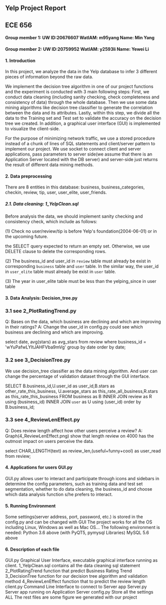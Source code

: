 ## Yelp Project Report

## ECE 656 

#### Group member 1:   UW ID:20676607    WatIAM: m95yang     Name: Min Yang
#### Group member 2:   UW ID:20759952    WatIAM: y2593li        Name: Yewei Li

#### 1. Introduction


In this project, we analyze the data in the Yelp database to infer 3 different pieces of information beyond the raw data.

We implement the decision tree algorithm in one of our project functions and the experiment is conducted with 3 main following steps:
First, we conduct data cleaning (including sanity checking, check completeness and consistency of data) through the whole database. Then we use some data mining algorithms like decision tree classifier to generate the correlation between the data and its attributes. Lastly, within this step, we divide all the data to the Training set and Test set to validate the accuracy on the decision tree we created. In addition, a graphical user interface (GUI) is implemented to visualize the client-side.

For the purpose of minimizing network traffic, we use a stored procedure instead of a chunk of lines of SQL statements and client/server pattern to implement our project. We use socket to connect client and server applications, pass parameters to server side(we assume that there is an Application Server located with the DB server) and server-side just returns the result of different data mining methods.
#### 2. Data preprocessing

There are 8 entities in this database: business, business_categories, checkin, review, tip, user, user_elite, user_friends. 


##### 2.1. Data cleaning: 1_YelpClean.sql

Before analysis the data, we should implement sanity checking and consistency check, which include as follows:

(1) Check no user/review/tip is before Yelp's foundation(2004-06-01) or in the upcoming future.

the SELECT query expected to return an empty set. Otherwise, we use DELETE clause to delete the corresponding rows.


(2) The business_id and user_id in `review` table must already be exist in corresponding `business` table and `user` table. In the similar way, the user_id in `user_elite` table must already be exist in `user` table.

(3) The year in user_elite table must be less than the yelping_since in user table 


#### 3. Data Analysis: Decision_tree.py

### 3.1 see 2_PlotRatingTrend.py
Q: Bases on the data, which business are declining and which are improving in their ratings?
A: Change the user_id in config.py could see which business are declining and which are improving.

select date, avg(stars) as avg_stars from review 
where business_id = 'wYuPafwLYItJAHFVba9mVg' 
group by date order by date;

### 3.2 see 3_DecisionTree.py
We use decision_tree classifier as the data mining algorithm. And user can change the percentage of validation dataset through the GUI interface.

SELECT B.business_id,U.user_id as user_id,B.stars as other_rate_this_business,
U.average_stars as this_rate_all_business,R.stars as this_rate_this_business
FROM business as B INNER JOIN review as R using (business_id)
INNER JOIN `user` as U using (user_id)
order by B.business_id;


### 3.3 see 4_ReviewLenEffect.py
Q: Does review length affect how other users perceive a review?
A: Graph(4_ReviewLenEffect.png) show that length review on 4000 has the outmost impact on users perceive the data.

select CHAR_LENGTH(text) as review_len,(useful+funny+cool) as user_read from review;


#### 4. Applications for users GUI.py
GUI.py allows user to interact and participate through icons and sidebars in determine the config parameters, such as training data and test set segmentation, whether to do data cleaning, the business_id and choose which data analysis function s/he prefers to interact.

#### 5. Running Environment
Some settings(server address, port, password, etc.) is stored in the config.py and can be changed with GUI
The project works for all the OS including Linux, Windows as well as Mac OS...
The following environment is needed:
Python 3.6 above (with PyQT5, pymysql Libraries)
MySQL 5.6 above

#### 6. Description of each file
GUI.py   Graphical User Interface, executable graphical interface running as client.
1_YelpClean.sql    contains all the data cleaning sql statement
2_PlotRatingTrend    function that predict Business Rating Trend
3_DecisionTree      function for our decision tree algorithm and validation method
4_ReviewLenEffect    function that to predict the review length
client.py     Command Line Interface to connect to Server app
Server.py     Server app running on Application Server
config.py      Store all the settings
ALL The rest files are some figure we generated with our project

